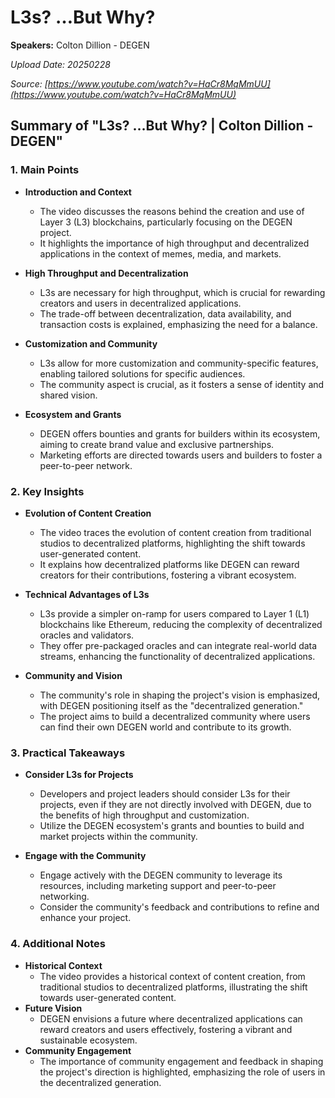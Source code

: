 # L3s? …But Why?

**Speakers:** Colton Dillion - DEGEN


*Upload Date: 20250228*

*Source: [https://www.youtube.com/watch?v=HaCr8MqMmUU](https://www.youtube.com/watch?v=HaCr8MqMmUU)*

## Summary of "L3s? …But Why? | Colton Dillion - DEGEN"

### 1. Main Points
- **Introduction and Context**
  - The video discusses the reasons behind the creation and use of Layer 3 (L3) blockchains, particularly focusing on the DEGEN project.
  - It highlights the importance of high throughput and decentralized applications in the context of memes, media, and markets.

- **High Throughput and Decentralization**
  - L3s are necessary for high throughput, which is crucial for rewarding creators and users in decentralized applications.
  - The trade-off between decentralization, data availability, and transaction costs is explained, emphasizing the need for a balance.

- **Customization and Community**
  - L3s allow for more customization and community-specific features, enabling tailored solutions for specific audiences.
  - The community aspect is crucial, as it fosters a sense of identity and shared vision.

- **Ecosystem and Grants**
  - DEGEN offers bounties and grants for builders within its ecosystem, aiming to create brand value and exclusive partnerships.
  - Marketing efforts are directed towards users and builders to foster a peer-to-peer network.

### 2. Key Insights
- **Evolution of Content Creation**
  - The video traces the evolution of content creation from traditional studios to decentralized platforms, highlighting the shift towards user-generated content.
  - It explains how decentralized platforms like DEGEN can reward creators for their contributions, fostering a vibrant ecosystem.

- **Technical Advantages of L3s**
  - L3s provide a simpler on-ramp for users compared to Layer 1 (L1) blockchains like Ethereum, reducing the complexity of decentralized oracles and validators.
  - They offer pre-packaged oracles and can integrate real-world data streams, enhancing the functionality of decentralized applications.

- **Community and Vision**
  - The community's role in shaping the project's vision is emphasized, with DEGEN positioning itself as the "decentralized generation."
  - The project aims to build a decentralized community where users can find their own DEGEN world and contribute to its growth.

### 3. Practical Takeaways
- **Consider L3s for Projects**
  - Developers and project leaders should consider L3s for their projects, even if they are not directly involved with DEGEN, due to the benefits of high throughput and customization.
  - Utilize the DEGEN ecosystem's grants and bounties to build and market projects within the community.

- **Engage with the Community**
  - Engage actively with the DEGEN community to leverage its resources, including marketing support and peer-to-peer networking.
  - Consider the community's feedback and contributions to refine and enhance your project.

### 4. Additional Notes
- **Historical Context**
  - The video provides a historical context of content creation, from traditional studios to decentralized platforms, illustrating the shift towards user-generated content.
- **Future Vision**
  - DEGEN envisions a future where decentralized applications can reward creators and users effectively, fostering a vibrant and sustainable ecosystem.
- **Community Engagement**
  - The importance of community engagement and feedback in shaping the project's direction is highlighted, emphasizing the role of users in the decentralized generation.